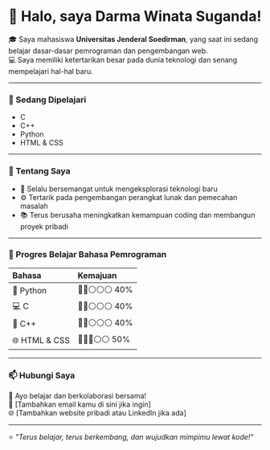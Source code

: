 # 👋 Halo, saya Darma Winata Suganda!

🎓 Saya mahasiswa **Universitas Jenderal Soedirman**, yang saat ini sedang belajar dasar-dasar pemrograman dan pengembangan web.  
💻 Saya memiliki ketertarikan besar pada dunia teknologi dan senang mempelajari hal-hal baru.

---

### 🧠 Sedang Dipelajari
- C  
- C++  
- Python  
- HTML & CSS  

---

### 🌱 Tentang Saya
- 🎯 Selalu bersemangat untuk mengeksplorasi teknologi baru  
- ⚙️ Tertarik pada pengembangan perangkat lunak dan pemecahan masalah  
- 📚 Terus berusaha meningkatkan kemampuan coding dan membangun proyek pribadi  

---

### 🚀 Progres Belajar Bahasa Pemrograman

| Bahasa | Kemajuan |
|:-------|:---------|
| 🐍 Python | 🔵🔵⚪⚪⚪ 40% |
| 💻 C | 🔵🔵⚪⚪⚪ 40% |
| 💾 C++ | 🔵🔵⚪⚪⚪ 40% |
| 🌐 HTML & CSS | 🔵🔵🔵⚪⚪ 50% |


---

### 📫 Hubungi Saya
💬 Ayo belajar dan berkolaborasi bersama!  
📧 [Tambahkan email kamu di sini jika ingin]  
🌐 [Tambahkan website pribadi atau LinkedIn jika ada]

---

⭐ *"Terus belajar, terus berkembang, dan wujudkan mimpimu lewat kode!"*


